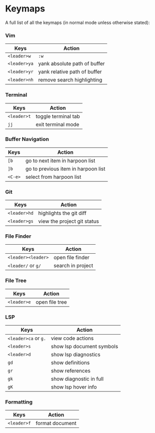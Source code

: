 # Keymaps

A full list of all the keymaps (in normal mode unless otherwise stated):

### Vim

|Keys|Action|
|----|------|
|`<leader>w`|`:w`|
|`<leader>ya`|yank absolute path of buffer|
|`<leader>yr`|yank relative path of buffer|
|`<leader>nh`|remove search highlighting|

### Terminal

|Keys|Action|
|----|------|
|`<leader>t`|toggle terminal tab|
|`jj`|exit terminal mode|

### Buffer Navigation

|Keys|Action|
|----|------|
|`[b`|go to next item in harpoon list|
|`]b`|go to previous item in harpoon list|
|`<C-e>`|select from harpoon list|

### Git

|Keys|Action|
|----|------|
|`<leader>hd` |highlights the git diff|
|`<leader>gs` |view the project git status|

### File Finder

|Keys|Action|
|----|------|
|`<leader><leader>`|open file finder|
|`<leader/` or `g/`|search in project|

### File Tree

|Keys|Action|
|----|------|
|`<leader>e`|open file tree|

### LSP

|Keys|Action|
|----|------|
|`<leader>ca` or `g.`|view code actions|
|`<leader>s`|show lsp document symbols|
|`<leader>d`|show lsp diagnostics|
|`gd`|show definitions|
|`gr`|show references|
|`gk`|show diagnostic in full|
|`gK`|show lsp hover info|

### Formatting

|Keys|Action|
|----|------|
|`<leader>f`|format document|
